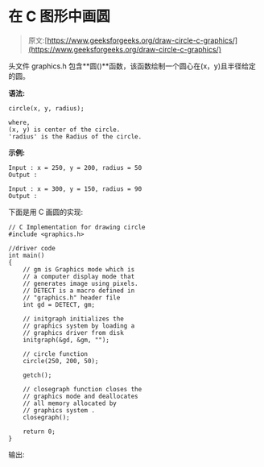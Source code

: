 # 在 C 图形中画圆

> 原文:[https://www.geeksforgeeks.org/draw-circle-c-graphics/](https://www.geeksforgeeks.org/draw-circle-c-graphics/)

头文件 graphics.h 包含**圆()**函数，该函数绘制一个圆心在(x，y)且半径给定的圆。

**语法:**

```
circle(x, y, radius);

where,
(x, y) is center of the circle.
'radius' is the Radius of the circle.

```

**示例:**

```
Input : x = 250, y = 200, radius = 50
Output : 

Input : x = 300, y = 150, radius = 90
Output : 

```

下面是用 C 画圆的实现:

```
// C Implementation for drawing circle
#include <graphics.h>

//driver code
int main()
{
    // gm is Graphics mode which is
    // a computer display mode that
    // generates image using pixels.
    // DETECT is a macro defined in
    // "graphics.h" header file
    int gd = DETECT, gm;

    // initgraph initializes the
    // graphics system by loading a
    // graphics driver from disk
    initgraph(&gd, &gm, "");

    // circle function
    circle(250, 200, 50);

    getch();

    // closegraph function closes the
    // graphics mode and deallocates
    // all memory allocated by
    // graphics system .
    closegraph();

    return 0;
}
```

输出: